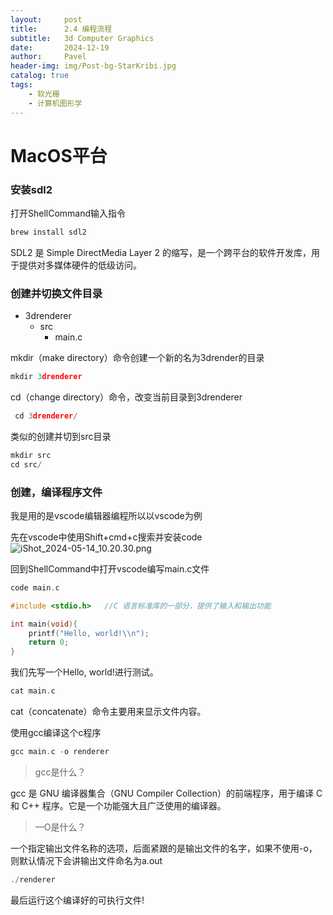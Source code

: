 ```yaml
---
layout:     post
title:      2.4 编程流程
subtitle:   3d Computer Graphics
date:       2024-12-19
author:     Pavel
header-img: img/Post-bg-StarKribi.jpg
catalog: true
tags:
    - 软光栅
    - 计算机图形学
---
```


# MacOS平台

### 安装sdl2

打开ShellCommand输入指令

```c
brew install sdl2
```

SDL2 是 Simple DirectMedia Layer 2 的缩写，是一个跨平台的软件开发库，用于提供对多媒体硬件的低级访问。

### 创建并切换文件目录

- 3drenderer
    - src
        - main.c

mkdir（make directory）命令创建一个新的名为3drender的目录

```c
mkdir 3drenderer
```

cd（change directory）命令，改变当前目录到3drenderer

```c
 cd 3drenderer/
```

类似的创建并切到src目录

```c
mkdir src
cd src/
```

### 创建，编译程序文件

我是用的是vscode编辑器编程所以以vscode为例

先在vscode中使用Shift+cmd+c搜索并安装code
![iShot_2024-05-14_10.20.30.png](https://pavelblog-images-1333471781.cos.ap-shanghai.myqcloud.com/undefined20241227143354387.png?imageSlim)

回到ShellCommand中打开vscode编写main.c文件

```c
code main.c
```

```c
#include <stdio.h>   //C 语言标准库的一部分，提供了输入和输出功能

int main(void){
    printf("Hello, world!\\n");
    return 0;
}
```

我们先写一个Hello, world!进行测试。

```c
cat main.c
```

cat（concatenate）命令主要用来显示文件内容。

使用gcc编译这个c程序

```c
gcc main.c -o renderer
```

> gcc是什么？

gcc 是 GNU 编译器集合（GNU Compiler Collection）的前端程序，用于编译 C 和 C++ 程序。它是一个功能强大且广泛使用的编译器。

> —O是什么？

一个指定输出文件名称的选项，后面紧跟的是输出文件的名字，如果不使用-o，则默认情况下会讲输出文件命名为a.out

```c
./renderer
```

最后运行这个编译好的可执行文件!
